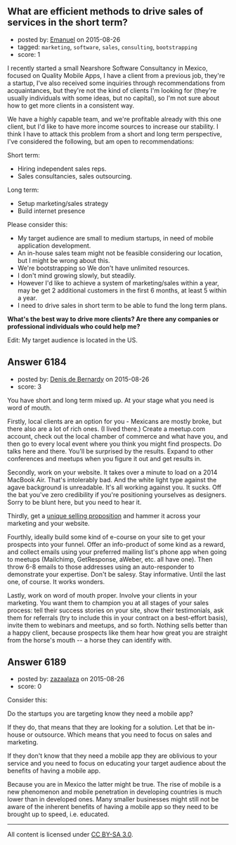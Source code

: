 ## What are efficient methods to drive sales of services in the short term?

- posted by: [Emanuel](https://stackexchange.com/users/73127/emanuel) on 2015-08-26
- tagged: `marketing`, `software`, `sales`, `consulting`, `bootstrapping`
- score: 1

I recently started a small Nearshore Software Consultancy in Mexico, focused on Quality Mobile Apps, I have a client from a previous job, they're a startup, I've also received some inquiries through recommendations from acquaintances, but they're not the kind of clients I'm looking for (they're usually individuals with some ideas, but no capital), so I'm not sure about how to get more clients in a consistent way.

We have a highly capable team, and we're profitable already with this one client, but I'd like to have more income sources to increase our stability. I think I have to attack this problem from a short and long term perspective, I've considered the following, but am open to recommendations:

Short term:

 - Hiring independent sales reps.
 - Sales consultancies, sales outsourcing.

Long term:

 - Setup marketing/sales strategy
 - Build internet presence


Please consider this:

 - My target audience are small to medium startups, in need of mobile application development.
 - An in-house sales team might not be feasible considering our location, but I might be wrong about this.
 - We're bootstrapping so We don't have unlimited resources.
 - I don't mind growing slowly, but steadily.
 - However I'd like to achieve a system of marketing/sales within a year, may be get 2 additional customers in the first 6 months, at least 5 within a year.
 - I need to drive sales in short term to be able to fund the long term plans.

**What's the best way to drive more clients? Are there any companies or professional individuals who could help me?**

Edit: My target audience is located in the US.


## Answer 6184

- posted by: [Denis de Bernardy](https://stackexchange.com/users/182468/denis-de-bernardy) on 2015-08-26
- score: 3

You have short and long term mixed up. At your stage what you need is word of mouth.

Firstly, local clients are an option for you - Mexicans are mostly broke, but there also are a lot of rich ones. (I lived there.) Create a meetup.com account, check out the local chamber of commerce and what have you, and then go to every local event where you think you might find prospects. Do talks here and there. You'll be surprised by the results. Expand to other conferences and meetups when you figure it out and get results in.

Secondly, work on your website. It takes over a minute to load on a 2014 MacBook Air. That's intolerably bad. And the white light type against the agave background is unreadable. It's all working against you. It sucks. Off the bat you've zero credibility if you're positioning yourselves as designers. Sorry to be blunt here, but you need to hear it.

Thirdly, get a [unique selling proposition](https://startups.stackexchange.com/q/5757/1824) and hammer it across your marketing and your website.

Fourthly, ideally build some kind of e-course on your site to get your prospects into your funnel. Offer an info-product of some kind as a reward, and collect emails using your preferred mailing list's phone app when going to meetups (Mailchimp, GetResponse, aWeber, etc. all have one). Then throw 6-8 emails to those addresses using an auto-responder to demonstrate your expertise. Don't be salesy. Stay informative. Until the last one, of course. It works wonders.

Lastly, work on word of mouth proper. Involve your clients in your marketing. You want them to champion you at all stages of your sales process: tell their success stories on your site, show their testimonials, ask them for referrals (try to include this in your contract on a best-effort basis), invite them to webinars and meetups, and so forth. Nothing sells better than a happy client, because prospects like them hear how great you are straight from the horse's mouth -- a horse they can identify with.


## Answer 6189

- posted by: [zazaalaza](https://stackexchange.com/users/4672194/zazaalaza) on 2015-08-26
- score: 0

Consider this:

Do the startups you are targeting know they need a mobile app?

If they do, that means that they are looking for a solution. Let that be in-house or outsource. Which means that you need to focus on sales and marketing.

If they don't know that they need a mobile app they are oblivious to your service and you need to focus on educating your target audience about the benefits of having a mobile app.

Because you are in Mexico the latter might be true. The rise of mobile is a new phenomenon and mobile penetration in developing countries is much lower than in developed ones. Many smaller businesses might still not be aware of the inherent benefits of having a mobile app so they need to be brought up to speed, i.e. educated.



---

All content is licensed under [CC BY-SA 3.0](https://creativecommons.org/licenses/by-sa/3.0/).
